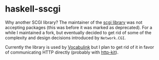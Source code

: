 # haskell-sscgi

Why another SCGI library? The maintainer of the [scgi library](http://hackage.haskell.org/package/scgi) was not accepting packages (this was before it was marked as deprecated). For a while I maintained a fork, but eventually decided to get rid of some of the complexity and design decisions introduced by `Network.CGI`.

Currently the library is used by [Vocabulink](https://github.com/jekor/vocabulink) but I plan to get rid of it in favor of communicating HTTP directly (probably with [http-kit](https://github.com/zalora/http-kit)).
